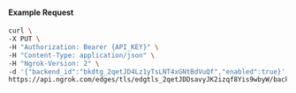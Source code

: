 <!-- Code generated for API Clients. DO NOT EDIT. -->

#### Example Request

```bash
curl \
-X PUT \
-H "Authorization: Bearer {API_KEY}" \
-H "Content-Type: application/json" \
-H "Ngrok-Version: 2" \
-d '{"backend_id":"bkdtg_2qetJD4Lz1yTsLNT4xGNtBdVuQf","enabled":true}' \
https://api.ngrok.com/edges/tls/edgtls_2qetJDDsavyJK2izqf8Yis9wbyW/backend
```
